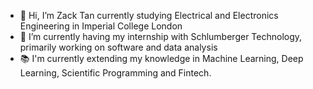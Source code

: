 - 👋 Hi, I’m Zack Tan currently studying Electrical and Electronics Engineering in Imperial College London
- 🌱 I’m currently having my internship with Schlumberger Technology, primarily working on software and data analysis
- :books: I'm currently extending my knowledge in Machine Learning, Deep Learning, Scientific Programming and Fintech.





